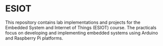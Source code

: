 # ESIOT
This repository contains lab implementations and projects for the Embedded System and Internet of Things (ESIOT) course. The practicals focus on developing and implementing embedded systems using Arduino and Raspberry Pi platforms.

